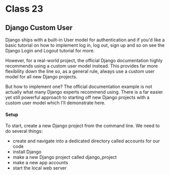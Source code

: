 # Class 23
## Django Custom User

Django ships with a built-in User model for authentication and if you'd like a basic tutorial on how to implement log in, log out, sign up and so on see the Django Login and Logout tutorial for more.

However, for a real-world project, the official Django documentation highly recommends using a custom user model instead. This provides far more flexibility down the line so, as a general rule, always use a custom user model for all new Django projects.

But how to implement one? The official documentation example is not actually what many Django experts recommend using. There is a far easier yet still powerful approach to starting off new Django projects with a custom user model which I'll demonstrate here.

#### Setup
To start, create a new Django project from the command line. We need to do several things:

 - create and navigate into a dedicated directory called accounts for our code
 - install Django
 - make a new Django project called django_project
 - make a new app accounts
 - start the local web server


